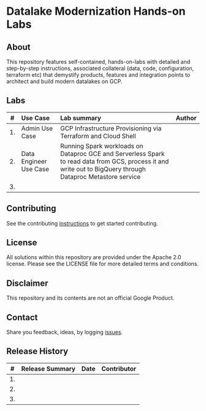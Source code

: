 # Datalake Modernization Hands-on Labs

## About
This repository features self-contained, hands-on-labs with detailed and step-by-step instructions, associated collateral (data, code, configuration, terraform etc) that demystify products, features and integration points to architect and build modern datalakes on GCP.

## Labs

| # | Use Case | Lab summary | Author |
| -- | :--- | :--- |:--- |
| 1. |Admin Use Case| GCP Infrastructure Provisioning via Terraform and Cloud Shell||
| 2. |Data Engineer Use Case|Running Spark workloads on Dataproc GCE and Serverless Spark to read data from GCS, process it and write out to BigQuery through Dataproc Metastore service||
| 3. ||||



## Contributing
See the contributing [instructions](CONTRIBUTING.md) to get started contributing.

## License
All solutions within this repository are provided under the Apache 2.0 license. Please see the LICENSE file for more detailed terms and conditions.

## Disclaimer
This repository and its contents are not an official Google Product.

## Contact
Share you feedback, ideas, by logging [issues](../../issues).

## Release History

| # | Release Summary | Date |  Contributor |
| -- | :--- | :--- |:--- |
| 1. ||||
| 2. ||||
| 3. ||||
